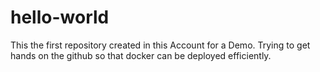# hello-world
This the first repository created in this Account for a Demo.
Trying to get hands on the github so that docker can be deployed efficiently.
